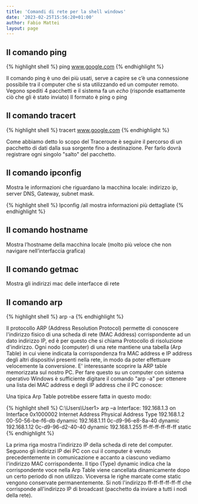 ```yaml
---
title: 'Comandi di rete per la shell windows'
date: '2023-02-25T15:56:20+01:00'
author: Fabio Mattei
layout: page
---
```


## Il comando ping

{% highlight shell %}
ping www.google.com
{% endhighlight %}

Il comando ping è uno dei più usati, serve a capire se c’è una connessione possibile tra il computer che si sta utilizzando ed un computer remoto. Vegono spediti 4 pacchetti e il sistema fa un _echo_ (risponde esattamente ciò che gli è stato inviato)
Il formato è ping <hostname> o ping <indirizzo ip>

## Il comando tracert

{% highlight shell %}
tracert www.google.com
{% endhighlight %}

Come abbiamo detto lo scopo del Traceroute è seguire il percorso di un pacchetto di dati dalla sua sorgente fino a destinazione. Per farlo dovrà registrare ogni singolo "salto" del pacchetto.

## Il comando ipconfig
Mostra le informazioni che riguardano la macchina locale: indirizzo ip, server DNS, Gateway, subnet mask.

{% highlight shell %}
Ipconfig /all      mostra informazioni più dettagliate
{% endhighlight %}

## Il comando hostname
Mostra l’hostname della macchina locale (molto più veloce che non navigare nell’interfaccia grafica)

## Il comando getmac
Mostra gli indirizzi mac delle interfacce di rete

## Il comando arp

{% highlight shell %}
arp -a
{% endhighlight %}

Il protocollo ARP (Address Resolution Protocol) permette di conoscere l'indirizzo fisico di una scheda di rete (MAC Address) corrispondente ad un dato indirizzo IP, ed è per questo che si chiama Protocollo di risoluzione d'indirizzo. 
Ogni nodo (computer) di una rete mantiene una tabella (Arp Table) in cui viene indicata la corrispondenza fra MAC address e IP address degli altri dispositivi presenti nella rete, in modo da poter effettuare velocemente la conversione.
E' interessante scoprire la ARP table memorizzata sul nostro PC. Per fare questo su un computer con sistema operativo Windows è sufficiente digitare il comando "arp -a" per ottenere una lista dei MAC address e degli IP address che il PC conosce:
 
Una tipica Arp Table potrebbe essere fatta in questo modo:

{% highlight shell %}
C:\Users\User1> arp –a 
Interface: 192.168.1.3 on Interface 0x1000002 
Internet Address     Physical Address         Type 
192.168.1.2            00-50-56-be-f6-db    dynamic 
192.168.1.11          0c-d9-96-e8-8a-40    dynamic
192.168.1.12          0c-d9-96-d2-40-40    dynamic 
192.168.1.255        ff-ff-ff-ff-ff-ff            static 
{% endhighlight %}

La prima riga mostra l'indirizzo IP della scheda di rete del computer. Seguono gli indirizzi IP dei PC con cui il computer è venuto precedentemente in comunicazione e accanto a ciascuno vediamo l'indirizzo MAC corrispondente.
Il tipo (Type) dynamic indica che la corrispondente voce nella Arp Table viene cancellata dinamicamente dopo un certo periodo di non utilizzo. Viceversa le righe marcate come static vengono conservate permanentemente.
Si noti l'indirizzo ff-ff-ff-ff-ff-ff che corrisponde all'indirizzo IP di broadcast (pacchetto da inviare a tutti i nodi della rete).



